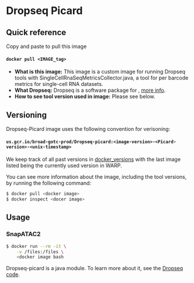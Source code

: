 # Dropseq Picard

## Quick reference

Copy and paste to pull this image

#### `docker pull <IMAGE_tag>`


- __What is this image:__ This image is a custom image for running Dropseq tools with SingleCellRnaSeqMetricsCollector.java, a tool for per barcode metrics for single-cell RNA datasets.
- __What Dropseq:__ Dropseq is a software package for , [more info](). 
- __How to see tool version used in image:__ Please see below.

## Versioning

Dropseq-Picard image uses the following convention for verisoning:

#### `us.gcr.io/broad-gotc-prod/Dropseq-picard:<image-version>-<Picard-version>-<unix-timestamp>` 

We keep track of all past versions in [docker_versions](docker_versions.tsv) with the last image listed being the currently used version in WARP.

You can see more information about the image, including the tool versions, by running the following command:

```bash
$ docker pull <docker image>
$ docker inspect <docer image>
```

## Usage

### SnapATAC2 

```bash
$ docker run --rm -it \
    -v /files:/files \
    <docker image bash
```
Dropseq-picard is a java module. To learn more about it, see the [Dropseq code](https://github.com/broadinstitute/Drop-seq/blob/master/src/java/org/broadinstitute/dropseqrna/barnyard/SingleCellRnaSeqMetricsCollector.java). 